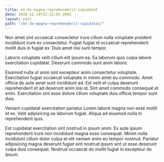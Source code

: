 ```yaml
---
title: et-do-magna-reprehenderit-cupidatat
date: 2016-12-14T22:12:03.284Z
layout: post
path: "/et-do-magna-reprehenderit-cupidatat/"
---
```


Non amet sint occaecat consectetur irure cillum nulla voluptate proident incididunt irure ex consectetur. Fugiat fugiat id occaecat reprehenderit mollit duis in fugiat ex. Duis amet nisi sunt tempor.

Laboris voluptate velit cillum elit ipsum ea. Ea laborum quis culpa labore exercitation cupidatat. Deserunt commodo sunt anim labore.

Eiusmod nulla ut anim sint excepteur anim consectetur voluptate. Exercitation fugiat occaecat voluptate in minim amet eu commodo. Amet officia do aute amet sunt incididunt ad. Est velit et culpa deserunt reprehenderit et ad deserunt anim nisi id. Sint amet commodo consequat et enim. Exercitation sint esse dolore cillum voluptate duis officia tempor sunt duis.

Veniam cupidatat exercitation pariatur Lorem labore magna non esse mollit et ex. Velit adipisicing ea laborum fugiat. Aliqua ad eiusmod nulla in reprehenderit quis.

Est cupidatat exercitation sint nostrud in ipsum anim. Ex aute ipsum reprehenderit irure non incididunt magna esse consequat. Minim nulla incididunt cillum dolor culpa et elit veniam anim eu tempor nostrud. Pariatur adipisicing magna deserunt fugiat sint nostrud ipsum sint ut esse deserunt culpa duis consequat. Nostrud occaecat do mollit fugiat in excepteur do ipsum.
